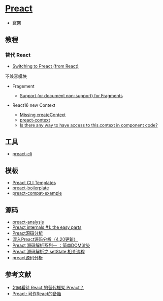 # [Preact](https://github.com/preactjs/preact)

- [官网](https://preactjs.com/)

## 教程

### 替代 React

- [Switching to Preact (from React)](https://preactjs.com/guide/switching-to-preact)

不兼容模块

- Fragement

    - [Support (or document non-support) for Fragments](https://github.com/preactjs/preact/issues/946)

- React16 new Context

    - [Missing createContext](https://github.com/developit/preact-compat/issues/475)
    - [preact-context](https://github.com/valotas/preact-context/issues/30)
    - [Is there any way to have access to this.context in component code?](https://github.com/valotas/preact-context/issues/30)

## 工具

- [preact-cli](https://github.com/preactjs/preact-cli)

## 模板

- [Preact CLI Templates](https://github.com/preactjs-templates)
- [preact-boilerplate](https://github.com/developit/preact-boilerplate)
- [preact-compat-example](https://github.com/developit/preact-compat-example/)

## 源码

- [preact-analysis](https://github.com/sinkmind/preact-analysis)
- [Preact internals #1: the easy parts](https://medium.com/@asolove/preact-internals-1-the-easy-parts-3a081fa36205)
- [Preact源码分析](https://bengbu-yuezhang.github.io/2019/04/06/preact%E6%BA%90%E7%A0%81%E5%88%86%E6%9E%90/)
- [深入Preact源码分析（4.20更新）](https://juejin.im/post/5ad31130f265da239c7bcd4f)
- [Preact 源码解析系列一 ：简单DOM渲染](https://imweb.io/topic/59af55632e5d70363eedbe8a)
- [Preact 源码解析之 setState 相关流程](https://shiningdan.github.io/2017/09/23/Preact-%E6%BA%90%E7%A0%81%E8%A7%A3%E6%9E%90%E5%85%B6%E4%B8%80/)
- [preact源码分析](http://www.fwheart.club/2018/11/28/preact%E6%BA%90%E7%A0%81%E5%88%86%E6%9E%90/)

## 参考文献

- [如何看待 React 的替代框架 Preact？](https://www.zhihu.com/question/65479147)
- [Preact: 可作React的备胎](https://zhuanlan.zhihu.com/p/29157534)
